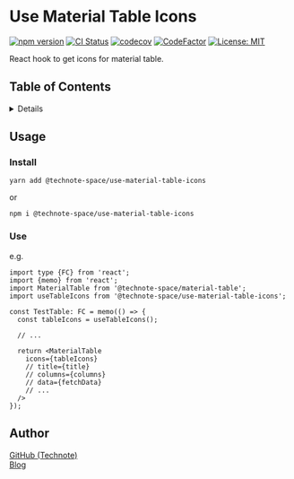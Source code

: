 # Use Material Table Icons

[![npm version](https://badge.fury.io/js/%40technote-space%2Fuse-material-table-icons.svg)](https://badge.fury.io/js/%40technote-space%2Fuse-material-table-icons)
[![CI Status](https://github.com/technote-space/use-material-table-icons/workflows/CI/badge.svg)](https://github.com/technote-space/use-material-table-icons/actions)
[![codecov](https://codecov.io/gh/technote-space/use-material-table-icons/branch/master/graph/badge.svg)](https://codecov.io/gh/technote-space/use-material-table-icons)
[![CodeFactor](https://www.codefactor.io/repository/github/technote-space/use-material-table-icons/badge)](https://www.codefactor.io/repository/github/technote-space/use-material-table-icons)
[![License: MIT](https://img.shields.io/badge/License-MIT-blue.svg)](https://github.com/technote-space/use-material-table-icons/blob/master/LICENSE)

React hook to get icons for material table.

## Table of Contents

<!-- START doctoc generated TOC please keep comment here to allow auto update -->
<!-- DON'T EDIT THIS SECTION, INSTEAD RE-RUN doctoc TO UPDATE -->
<details>
<summary>Details</summary>

- [Usage](#usage)
  - [Install](#install)
  - [Use](#use)
- [Author](#author)

</details>
<!-- END doctoc generated TOC please keep comment here to allow auto update -->

## Usage

### Install

`yarn add @technote-space/use-material-table-icons`

or

`npm i @technote-space/use-material-table-icons`

### Use

e.g.

```tsx
import type {FC} from 'react';
import {memo} from 'react';
import MaterialTable from '@technote-space/material-table';
import useTableIcons from '@technote-space/use-material-table-icons';

const TestTable: FC = memo(() => {
  const tableIcons = useTableIcons();

  // ...

  return <MaterialTable
    icons={tableIcons}
    // title={title}
    // columns={columns}
    // data={fetchData}
    // ...
  />
});
```

## Author

[GitHub (Technote)](https://github.com/technote-space)  
[Blog](https://technote.space)
